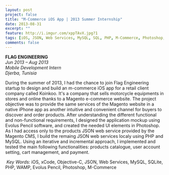 ```yaml
---
layout: post
project: false
title: "M-Commerce iOS App | 2013 Summer Internship"
date: 2013-08-31
excerpt: ""
feature: http://i.imgur.com/xppTAvX.jpg?1
tags: [iOS, JSON, Web Services, MySQL, SQL, PHP, M-Commerce, Photoshop, Mobile]
comments: false
---
```


<a href="http://flag-engineering.com" target="_blank" style="text-decoration:none">__FLAG ENGINEERING__ </a><br/>
*Jun 2013 – Aug 2013*<br/>
*Mobile Development Intern*<br/>
*Djerba, Tunisia*<br/>

During the summer of 2013, I had the chance to join Flag Engineering startup to design and build an m-commerce iOS app for a retail client company called Koinkoo. It's a company that sells motorcycle equipments in stores and online thanks to a Magento e-commerce website. The project objective was to provide the same services of the Magento website in a native iPhone app as another intuitive and convenient channel for buyers to discover and order products. After understanding the different functional and non-functional requirements, I designed the application mockup using Evolus Pencil software, and created the needed UI elements in Photoshop. As I had access only to the products JSON web service provided by the Magento CMS, I build the remaing JSON web services localy using PHP and MySQL. Using an iterative and incremental approach, I implemented and tested the main following functionalities: products catalogue, user account setting, cart management, and payment.<br/>

<i class="fa fa-key" aria-hidden="true"></i>&nbsp;*Key Words:* iOS, xCode, Objective-C, JSON, Web Services, MySQL, SQLite, PHP, WAMP, Evolus Pencil, Photoshop, M-Commerce<br/>





